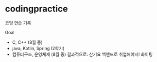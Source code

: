 # codingpractice
코딩 연습 기록

Goal
- C, C++ (8월 중)
- java, Kotlin, Spring (2학기)
- 컴퓨터구조, 운영체제 (8월 중)
결과적으로: 산기요 백엔드로 취업해야지! 화이팅